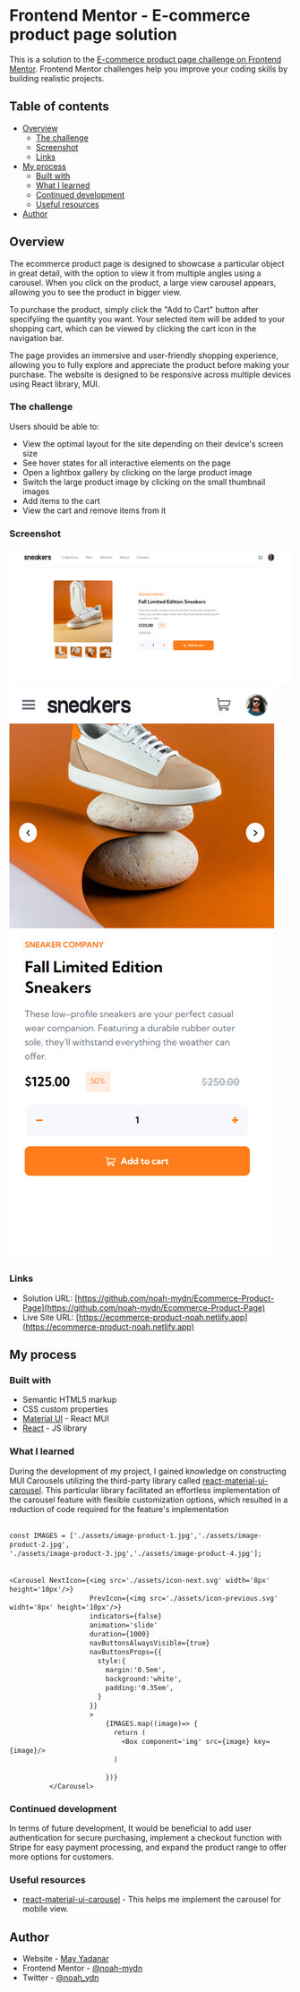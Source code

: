 # Frontend Mentor - E-commerce product page solution

This is a solution to the [E-commerce product page challenge on Frontend Mentor](https://www.frontendmentor.io/challenges/ecommerce-product-page-UPsZ9MJp6). Frontend Mentor challenges help you improve your coding skills by building realistic projects.

## Table of contents

- [Overview](#overview)
  - [The challenge](#the-challenge)
  - [Screenshot](#screenshot)
  - [Links](#links)
- [My process](#my-process)
  - [Built with](#built-with)
  - [What I learned](#what-i-learned)
  - [Continued development](#continued-development)
  - [Useful resources](#useful-resources)
- [Author](#author)

## Overview

The ecommerce product page is designed to showcase a particular object in great detail, with the option to view it from multiple angles using a carousel. When you click on the product, a large view carousel appears, allowing you to see the product in bigger view.

To purchase the product, simply click the "Add to Cart" button after specifyiing the quantity you want. Your selected item will be added to your shopping cart, which can be viewed by clicking the cart icon in the navigation bar.

The page provides an immersive and user-friendly shopping experience, allowing you to fully explore and appreciate the product before making your purchase. The website is designed to be responsive across multiple devices using React library, MUI.

### The challenge

Users should be able to:

- View the optimal layout for the site depending on their device's screen size
- See hover states for all interactive elements on the page
- Open a lightbox gallery by clicking on the large product image
- Switch the large product image by clicking on the small thumbnail images
- Add items to the cart
- View the cart and remove items from it

### Screenshot

![Desktop View](public/assets/desktop-view.png)
![Mobile View](public/assets/mobile-view.png)

### Links

- Solution URL: [https://github.com/noah-mydn/Ecommerce-Product-Page](https://github.com/noah-mydn/Ecommerce-Product-Page)
- Live Site URL: [https://ecommerce-product-noah.netlify.app](https://ecommerce-product-noah.netlify.app)

## My process

### Built with

- Semantic HTML5 markup
- CSS custom properties
- [Material UI](https://mui.org) - React MUI 
- [React](https://reactjs.org/) - JS library


### What I learned

During the development of my project, I gained knowledge on constructing MUI Carousels utilizing the third-party library called [react-material-ui-carousel](https://learus.github.io/react-material-ui-carousel/). This particular library facilitated an effortless implementation of the carousel feature with flexible customization options, which resulted in a reduction of code required for the feature's implementation

```

const IMAGES = ['./assets/image-product-1.jpg','./assets/image-product-2.jpg',
'./assets/image-product-3.jpg','./assets/image-product-4.jpg'];


<Carousel NextIcon={<img src='./assets/icon-next.svg' width='8px' height='10px'/>}
                    PrevIcon={<img src='./assets/icon-previous.svg' widht='8px' height='10px'/>}
                    indicators={false}
                    animation='slide'
                    duration={1000}
                    navButtonsAlwaysVisible={true}
                    navButtonsProps={{
                      style:{
                        margin:'0.5em',
                        background:'white',
                        padding:'0.35em',
                      }
                    }}
                    >
                        {IMAGES.map((image)=> {
                          return (
                            <Box component='img' src={image} key={image}/>
                          )
                          
                        })}
          </Carousel>
```


### Continued development

In terms of future development, It would be beneficial to add user authentication for secure purchasing, implement a checkout function with Stripe for easy payment processing, and expand the product range to offer more options for customers.

### Useful resources

- [react-material-ui-carousel](https://learus.github.io/react-material-ui-carousel/) - This helps me implement the carousel for mobile view.


## Author

- Website - [May Yadanar](https://mayyadanar.netlify.app)
- Frontend Mentor - [@noah-mydn](https://www.frontendmentor.io/profile/noah-mydn)
- Twitter - [@noah_ydn](https://www.twitter.com/noah_ydn)

